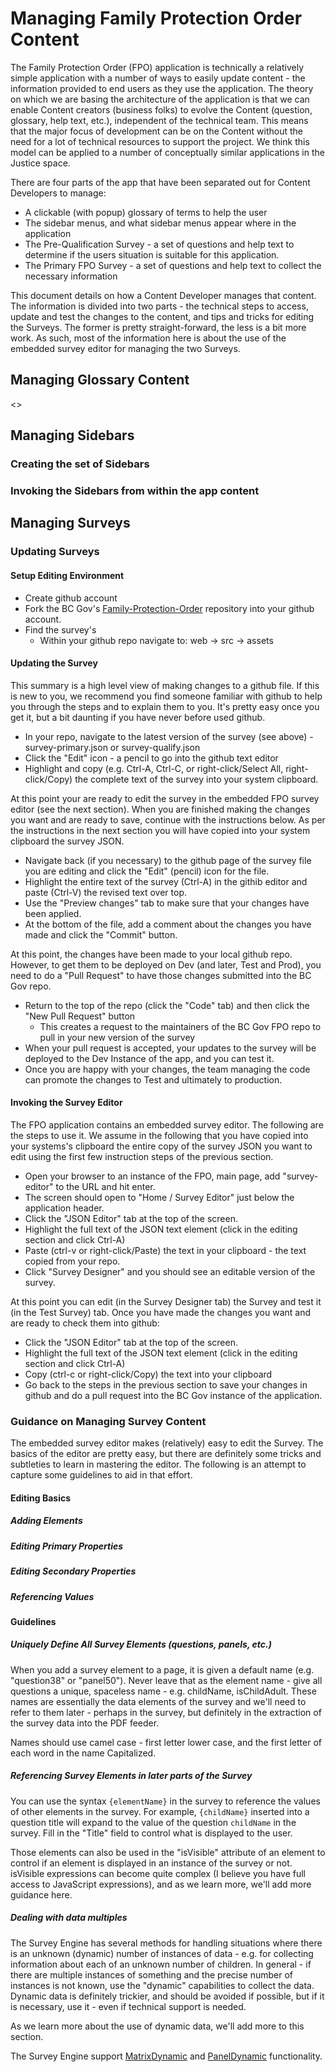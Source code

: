 # Managing Family Protection Order Content

The Family Protection Order (FPO) application is technically a relatively simple application with a number of ways to easily update content - the information provided to end users as they use the application. The theory on which we are basing the architecture of the application is that we can enable Content creators (business folks) to evolve the Content (question, glossary, help text, etc.), independent of the technical team. This means that the major focus of development can be on the Content without the need for a lot of technical resources to support the project.  We think this model can be applied to a number of conceptually similar applications in the Justice space.

There are four parts of the app that have been separated out for Content Developers to manage:

* A clickable (with popup) glossary of terms to help the user
* The sidebar menus, and what sidebar menus appear where in the application
* The Pre-Qualification Survey - a set of questions and help text to determine if the users situation is suitable for this application.
* The Primary FPO Survey - a set of questions and help text to collect the necessary information 

This document details on how a Content Developer manages that content. The information is divided into two parts - the technical steps to access, update and test the changes to the content, and tips and tricks for editing the Surveys. The former is pretty straight-forward, the less is a bit more work. As such, most of the information here is about the use of the embedded survey editor for managing the two Surveys.

## Managing Glossary Content

<<To be added>>

## Managing Sidebars

### Creating the set of Sidebars

### Invoking the Sidebars from within the app content

## Managing Surveys

### Updating Surveys

#### Setup Editing Environment

* Create github account
* Fork the BC Gov's [Family-Protection-Order](https://github.com/bcgov/Family-Protection-Order) repository into your github account.
* Find the survey's
   * Within your github repo navigate to: web -> src -> assets

#### Updating the Survey

This summary is a high level view of making changes to a github file. If this is new to you, we recommend you find someone familiar with github to help you through the steps and to explain them to you. It's pretty easy once you get it, but a bit daunting if you have never before used github.

* In your repo, navigate to the latest version of the survey (see above) - survey-primary.json or survey-qualify.json
* Click the "Edit" icon - a pencil to go into the github text editor
* Highlight and copy (e.g. Ctrl-A, Ctrl-C, or right-click/Select All, right-click/Copy) the complete text of the survey into your system clipboard.

At this point your are ready to edit the survey in the embedded FPO survey editor (see the next section).  When you are finished making the changes you want and are ready to save, continue with the instructions below.  As per the instructions in the next section you will have copied into your system clipboard the survey JSON.

* Navigate back (if you necessary) to the github page of the survey file you are editing and click the "Edit" (pencil) icon for the file.
* Highlight the entire text of the survey (Ctrl-A) in the githib editor and paste (Ctrl-V) the revised text over top.
* Use the "Preview changes" tab to make sure that your changes have been applied.
* At the bottom of the file, add a comment about the changes you have made and click the "Commit" button.

At this point, the changes have been made to your local github repo. However, to get them to be deployed on Dev (and later, Test and Prod), you need to do a "Pull Request" to have those changes submitted into the BC Gov repo.

* Return to the top of the repo (click the "Code" tab) and then click the "New Pull Request" button
    * This creates a request to the maintainers of the BC Gov FPO repo to pull in your new version of the survey
* When your pull request is accepted, your updates to the survey will be deployed to the Dev Instance of the app, and you can test it.
* Once you are happy with your changes, the team managing the code can promote the changes to Test and ultimately to production.

#### Invoking the Survey Editor

The FPO application contains an embedded survey editor. The following are the steps to use it. We assume in the following that you have copied into your systems's clipboard the entire copy of the survey JSON you want to edit using the first few instruction steps of the previous section.

* Open your browser to an instance of the FPO, main page, add "survey-editor" to the URL and hit enter.
* The screen should open to "Home / Survey Editor" just below the application header.
* Click the "JSON Editor" tab at the top of the screen.
* Highlight the full text of the JSON text element (click in the editing section and click Ctrl-A)
* Paste (ctrl-v or right-click/Paste) the text in your clipboard - the text copied from your repo.
* Click "Survey Designer" and you should see an editable version of the survey.

At this point you can edit (in the Survey Designer tab) the Survey and test it (in the Test Survey) tab. Once you have made the changes you want and are ready to check them into github:

* Click the "JSON Editor" tab at the top of the screen.
* Highlight the full text of the JSON text element (click in the editing section and click Ctrl-A)
* Copy (ctrl-c or right-click/Copy) the text into your clipboard
* Go back to the steps in the previous section to save your changes in github and do a pull request into the BC Gov instance of the application.

### Guidance on Managing Survey Content

The embedded survey editor makes (relatively) easy to edit the Survey. The basics of the editor are pretty easy, but there are definitely some tricks and subtleties to learn in mastering the editor. The following is an attempt to capture some guidelines to aid in that effort.

#### Editing Basics

##### Adding Elements

##### Editing Primary Properties

##### Editing Secondary Properties

##### Referencing Values

#### Guidelines

##### Uniquely Define All Survey Elements (questions, panels, etc.)

When you add a survey element to a page, it is given a default name (e.g. "question38" or "panel50"). Never leave that as the element name - give all questions a unique, spaceless name - e.g. childName, isChildAdult. These names are essentially the data elements of the survey and we'll need to refer to them later - perhaps in the survey, but definitely in the extraction of the survey data into the PDF feeder.

Names should use camel case - first letter lower case, and the first letter of each word in the name Capitalized.

##### Referencing Survey Elements in later parts of the Survey

You can use the syntax `{elementName}` in the survey to reference the values of other elements in the survey. For example, `{childName}` inserted into a question title will expand to the value of the question `childName` in the survey. Fill in the "Title" field to control what is displayed to the user.

Those elements can also be used in the "isVisible" attribute of an element to control if an element is displayed in an instance of the survey or not. isVisible expressions can become quite complex (I believe you have full access to JavaScript expressions), and as we learn more, we'll add more guidance here.

##### Dealing with data multiples

The Survey Engine has several methods for handling situations where there is an unknown (dynamic) number of instances of data - e.g. for collecting information about each of an unknown number of children. In general - if there are multiple instances of something and the precise number of instances is not known, use the "dynamic" capabilities to collect the data. Dynamic data is definitely trickier, and should be avoided if possible, but if it is necessary, use it - even if technical support is needed.

As we learn more about the use of dynamic data, we'll add more to this section.

The Survey Engine support [MatrixDynamic](https://surveyjs.io/Examples/Library/?id=questiontype-matrixdynamic&platform=jQuery&theme=default)
 and 
[PanelDynamic](https://surveyjs.io/Examples/Library/?id=questiontype-paneldynamic&platform=jQuery&theme=default) functionality.
